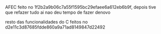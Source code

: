 AFEC feito no 1f2b2a9b06c7a55f1595bc29efaee6a612eb6b9f, depois tive que refazer tudo ai nao deu tempo de fazer denovo 

resto das funcionalidades do C feitos no d2e11c3d87685fdde860a9a71ad8149847d22492


